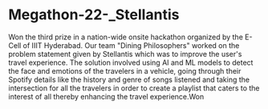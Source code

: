 # Megathon-22-_Stellantis

Won the third prize in a nation-wide onsite hackathon organized by the E-Cell of IIIT Hyderabad. Our team "Dining Philosophers" worked on the problem statement given by Stellantis which was to improve the user's travel experience. The solution involved using AI and ML models to detect the face and emotions of the travelers in a vehicle, going through their Spotify details like the history and genre of songs listened and taking the intersection for all the travelers in order to create a playlist that caters to the interest of all thereby enhancing the travel experience.Won
